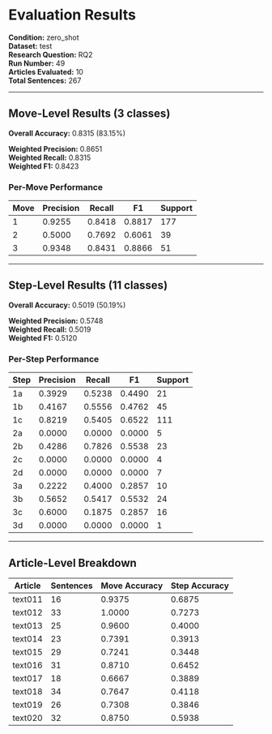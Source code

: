 # Evaluation Results

**Condition:** zero_shot  
**Dataset:** test  
**Research Question:** RQ2  
**Run Number:** 49  
**Articles Evaluated:** 10  
**Total Sentences:** 267  

---

## Move-Level Results (3 classes)

**Overall Accuracy:** 0.8315 (83.15%)  

**Weighted Precision:** 0.8651  
**Weighted Recall:** 0.8315  
**Weighted F1:** 0.8423  

### Per-Move Performance

| Move | Precision | Recall | F1 | Support |
|------|-----------|--------|----|---------|
| 1 | 0.9255 | 0.8418 | 0.8817 | 177 |
| 2 | 0.5000 | 0.7692 | 0.6061 | 39 |
| 3 | 0.9348 | 0.8431 | 0.8866 | 51 |

---

## Step-Level Results (11 classes)

**Overall Accuracy:** 0.5019 (50.19%)  

**Weighted Precision:** 0.5748  
**Weighted Recall:** 0.5019  
**Weighted F1:** 0.5120  

### Per-Step Performance

| Step | Precision | Recall | F1 | Support |
|------|-----------|--------|----|---------|
| 1a | 0.3929 | 0.5238 | 0.4490 | 21 |
| 1b | 0.4167 | 0.5556 | 0.4762 | 45 |
| 1c | 0.8219 | 0.5405 | 0.6522 | 111 |
| 2a | 0.0000 | 0.0000 | 0.0000 | 5 |
| 2b | 0.4286 | 0.7826 | 0.5538 | 23 |
| 2c | 0.0000 | 0.0000 | 0.0000 | 4 |
| 2d | 0.0000 | 0.0000 | 0.0000 | 7 |
| 3a | 0.2222 | 0.4000 | 0.2857 | 10 |
| 3b | 0.5652 | 0.5417 | 0.5532 | 24 |
| 3c | 0.6000 | 0.1875 | 0.2857 | 16 |
| 3d | 0.0000 | 0.0000 | 0.0000 | 1 |

---

## Article-Level Breakdown

| Article | Sentences | Move Accuracy | Step Accuracy |
|---------|-----------|---------------|---------------|
| text011 | 16 | 0.9375 | 0.6875 |
| text012 | 33 | 1.0000 | 0.7273 |
| text013 | 25 | 0.9600 | 0.4000 |
| text014 | 23 | 0.7391 | 0.3913 |
| text015 | 29 | 0.7241 | 0.3448 |
| text016 | 31 | 0.8710 | 0.6452 |
| text017 | 18 | 0.6667 | 0.3889 |
| text018 | 34 | 0.7647 | 0.4118 |
| text019 | 26 | 0.7308 | 0.3846 |
| text020 | 32 | 0.8750 | 0.5938 |
